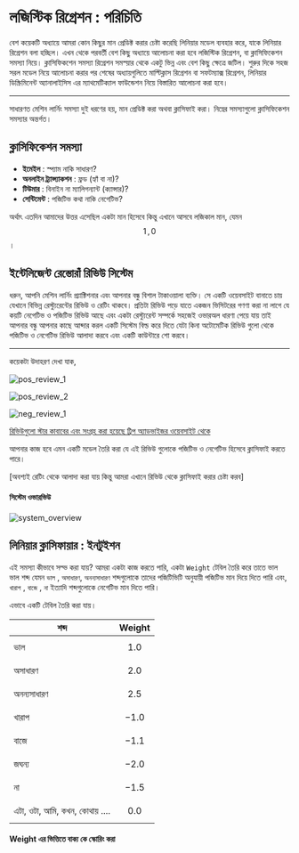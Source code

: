 # লজিস্টিক রিগ্রেশন : পরিচিতি

বেশ কয়েকটি অধ্যায়ে আমরা কোন কিছুর মান প্রেডিক্ট করার চেষ্টা করেছি লিনিয়ার মডেল ব্যবহার করে, যাকে লিনিয়ার রিগ্রেশন বলা হচ্ছিল। এখন থেকে পরবর্তী বেশ কিছু অধ্যায়ে আলোচনা করা হবে লজিস্টিক রিগ্রেশন, বা ক্লাসিফিকেশন সমস্যা নিয়ে। ক্লাসিফিকশেন সমস্যা রিগ্রেশন সমস্য়ার থেকে একটু ভিন্ন এবং বেশ কিছু ক্ষেত্রে জটিল। শুরুর দিকে সহজ সরল মডেল নিয়ে আলোচনা করার পর শেষের অধ্যায়গুলিতে মাল্টিক্লাস রিগ্রেশন বা সফটম্যাক্স রিগ্রেশন, লিনিয়ার ডিস্ক্রিমিনেন্ট অ্যানালাইসিস এর ম্যাথমেটিক্যাল ফাউন্ডেশন নিয়ে বিস্তারিত আলোচনা করা হবে। 

***

সাধারণত মেশিন লার্নিং সমস্যা দুই ধরণের হয়, মান প্রেডিক্ট করা অথবা ক্লাসিফাই করা। নিম্নের সমস্যাগুলো ক্লাসিফিকেশন সমস্যার অন্তর্গত।

## ক্লাসিফিকেশন সমস্যা

* **ইমেইল** : স্প্যাম নাকি সাধারণ? 
* **অনলাইন ট্র্যান্স্যাকশন** : ফ্রড (হ্যাঁ বা না)?
* **টিউমার** : বিনাইন না ম্যালিগন্যান্ট (ক্যান্সার)?
* **সেন্টিমেন্ট** : পজিটিভ কথা নাকি নেগেটিভ?

অর্থাৎ এতদিন আমাদের উত্তর এসেছিল একটা মান হিসেবে কিন্তু এখানে আসবে লজিকাল মান, যেমন $$1 \, , 0$$ । 

## ইন্টেলিজেন্ট রেস্তোরাঁ রিভিউ সিস্টেম 

ধরুন, আপনি মেশিন লার্নিং প্র্যাক্টিশনার এবং আপনার বন্ধু বিশাল টাকাওয়ালা ব্যক্তি। সে একটি ওয়েবসাইট বানাতে চায় যেখানে বিভিন্ন রেস্ট্যুরেন্টের রিভিউ ও রেটিং থাকবে। প্রতিটা রিভিউ পড়ে যাতে একজন ভিসিটরের গণণা করা না লাগে যে কয়টি নেগেটিভ ও পজিটিভ রিভিউ আছে এবং একটা রেস্ট্যুরেন্ট সম্পর্কে সহজেই ওভারঅল ধারণা পেয়ে যায় তাই  আপনার বন্ধু আপনার কাছে আব্দার করল একটি সিস্টেম বিল্ড করে দিতে যেটা কিনা অটোমেটিক রিভিউ গুলো থেকে পজিটিভ ও নেগেটিভ রিভিউ আলাদা করবে এবং একটি কাউন্টারে শো করবে। 

***

কয়েকটা উদাহরণ দেখা যাক, 

![pos_review_1](http://i.imgur.com/vcuPojK.png)

![pos_review_2](http://i.imgur.com/1OJUgZB.png)

![neg_review_1](http://i.imgur.com/oX4jeN7.png)

[রিভিউগুলো স্টার কাবাবের এবং সংগ্রহ করা হয়েছে ট্রিপ অ্যাডভাইজর ওয়েবসাইট থেকে](https://www.tripadvisor.com/Restaurant_Review-g293936-d1063121-Reviews-or50-Star-Dhaka_City_Dhaka_Division.html#REVIEWS)

আপনার কাজ হবে এমন একটি মডেল তৈরি করা যে এই রিভিউ গুলোকে পজিটিভ ও নেগেটিভ হিসেবে ক্লাসিফাই করতে পারে। 

[অবশ্যই রেটিং থেকে আলাদা করা যায় কিন্তু আমরা এখানে রিভিউ থেকে ক্লাসিফাই করার চেষ্টা করব]

#### সিস্টেম ওভারভিউ 

![system_overview](http://i.imgur.com/Un7n5vW.png)

## লিনিয়ার ক্লাসিফায়ার : ইনটুইশন 

এই সমস্যা কীভাবে সল্ভ করা যায়? আমরা একটা কাজ করতে পারি, একটা `Weight` টেবিল তৈরি করে তাতে ভাল ভাল শব্দ যেমন `ভাল‍` , ‍`অসাধারণ`, `অনন্যসাধারণ` শব্দগুলোকে তাদের পজিটিভিটি অনুযায়ী পজিটিভ মান দিয়ে দিতে পারি এবং, `খারাপ` , `বাজে` , `না` ইত্যাদি শব্দগুলোকে নেগেটিভ মান দিতে পারি। 

এভাবে একটি টেবিল তৈরি করা যায়। 

| শব্দ                           | Weight   |
| ------------------------------ | -------- |
| ভাল                            | $$1.0$$  |
| অসাধারণ                        | $$2.0$$  |
| অনন্যসাধারণ                    | $$2.5$$  |
| খারাপ                          | $$-1.0$$ |
| বাজে                           | $$-1.1$$ |
| জঘন্য                          | $$-2.0$$ |
| না                             | $$-1.5$$ |
| এটা, ওটা, আমি, কখন, কোথায় .... | $$0.0$$  |

#### Weight এর ভিত্তিতে বাক্য কে স্কোরিং করা 

